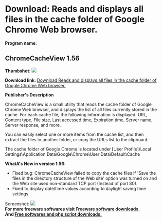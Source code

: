 # Download: Reads and displays all files in the cache folder of Google Chrome Web browser.

**Program name:**

## ChromeCacheView 1.56

  
**Thumbshot:** ![](http://www.freewarefiles.com/screenshot/chromecacheview_md.gif)   
  
**Download link:** [Download Reads and displays all files in the cache folder of Google Chrome Web browser.](http://freesoftwares.boysofts.com/ChromeCacheView_program_44946.html)  
  


**Publisher's Description**  
  


ChromeCacheView is a small utility that reads the cache folder of Google Chrome Web browser, and displays the list of all files currently stored in the cache. For each cache file, the following information is displayed: URL, Content type, File size, Last accessed time, Expiration time, Server name, Server response, and more. 

You can easily select one or more items from the cache list, and then extract the files to another folder, or copy the URLs list to the clipboard.

The cache folder of Google Chrome is located under [User Profile]\Local Settings\Application Data\Google\Chrome\User Data\Default\Cache

**WhatA's New in version 1.56:**

  * Fixed bug: ChromeCacheView failed to copy the cache files if 'Save the files in the directory structure of the Web site' option was turned on and the Web site used non-standard TCP port (Instead of port 80). 
  * Fixed to display date/time values according to daylight saving time settings. 

  
  
Screenshot: ![](http://www.freewarefiles.com/screenshot/chromecacheview.gif)   
**For more freeware softwares visit [Freeware software downloads.](http://freesoftwares.boysofts.com/)**   
**And [Free softwares and php script downloads.](http://www.boysofts.com/)**

